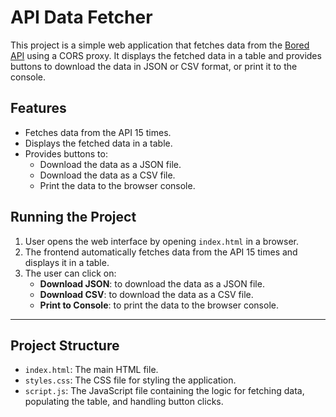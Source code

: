 # API Data Fetcher

This project is a simple web application that fetches data from the [Bored API](https://bored-api.appbrewery.com/random) using a CORS proxy. It displays the fetched data in a table and provides buttons to download the data in JSON or CSV format, or print it to the console.

## Features

- Fetches data from the API 15 times.
- Displays the fetched data in a table.
- Provides buttons to:
  - Download the data as a JSON file.
  - Download the data as a CSV file.
  - Print the data to the browser console.

## Running the Project
1. User opens the web interface by opening `index.html` in a browser.
2. The frontend automatically fetches data from the API 15 times and displays it in a table.
3. The user can click on:
   - **Download JSON**: to download the data as a JSON file.
   - **Download CSV**: to download the data as a CSV file.
   - **Print to Console**: to print the data to the browser console.

---

## Project Structure

- `index.html`: The main HTML file.
- `styles.css`: The CSS file for styling the application.
- `script.js`: The JavaScript file containing the logic for fetching data, populating the table, and handling button clicks.



